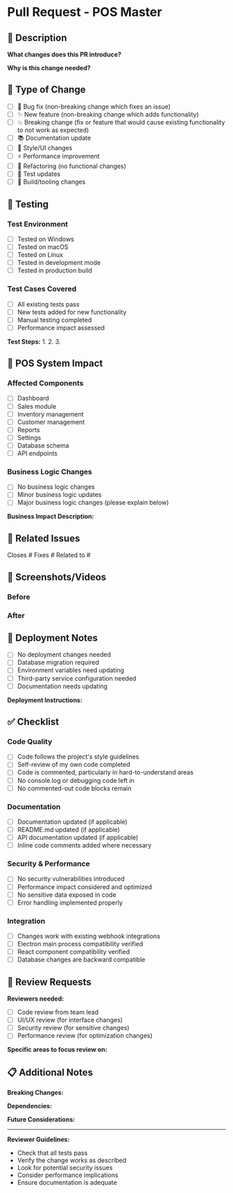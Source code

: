 # Pull Request - POS Master

## 📝 Description
<!-- Provide a clear and concise description of what this PR does -->

**What changes does this PR introduce?**


**Why is this change needed?**


## 🔧 Type of Change
<!-- Mark the relevant option with an "x" -->

- [ ] 🐛 Bug fix (non-breaking change which fixes an issue)
- [ ] ✨ New feature (non-breaking change which adds functionality)
- [ ] 💥 Breaking change (fix or feature that would cause existing functionality to not work as expected)
- [ ] 📚 Documentation update
- [ ] 🎨 Style/UI changes
- [ ] ⚡ Performance improvement
- [ ] 🔨 Refactoring (no functional changes)
- [ ] 🧪 Test updates
- [ ] 🔧 Build/tooling changes

## 🧪 Testing
<!-- Describe the testing that has been done -->

### Test Environment
- [ ] Tested on Windows
- [ ] Tested on macOS
- [ ] Tested on Linux
- [ ] Tested in development mode
- [ ] Tested in production build

### Test Cases Covered
- [ ] All existing tests pass
- [ ] New tests added for new functionality
- [ ] Manual testing completed
- [ ] Performance impact assessed

**Test Steps:**
1.
2.
3.

## 📱 POS System Impact
<!-- How does this change affect the POS system? -->

### Affected Components
- [ ] Dashboard
- [ ] Sales module
- [ ] Inventory management
- [ ] Customer management
- [ ] Reports
- [ ] Settings
- [ ] Database schema
- [ ] API endpoints

### Business Logic Changes
- [ ] No business logic changes
- [ ] Minor business logic updates
- [ ] Major business logic changes (please explain below)

**Business Impact Description:**


## 🎯 Related Issues
<!-- Link to related issues using GitHub keywords -->

Closes #<!-- issue number -->
Fixes #<!-- issue number -->
Related to #<!-- issue number -->

## 📸 Screenshots/Videos
<!-- Add screenshots for UI changes or videos for complex features -->

### Before
<!-- Screenshot/description of current state -->

### After
<!-- Screenshot/description after changes -->

## 🚀 Deployment Notes
<!-- Any special deployment considerations -->

- [ ] No deployment changes needed
- [ ] Database migration required
- [ ] Environment variables need updating
- [ ] Third-party service configuration needed
- [ ] Documentation needs updating

**Deployment Instructions:**


## ✅ Checklist
<!-- Ensure all items are completed before requesting review -->

### Code Quality
- [ ] Code follows the project's style guidelines
- [ ] Self-review of my own code completed
- [ ] Code is commented, particularly in hard-to-understand areas
- [ ] No console.log or debugging code left in
- [ ] No commented-out code blocks remain

### Documentation
- [ ] Documentation updated (if applicable)
- [ ] README.md updated (if applicable)
- [ ] API documentation updated (if applicable)
- [ ] Inline code comments added where necessary

### Security & Performance
- [ ] No security vulnerabilities introduced
- [ ] Performance impact considered and optimized
- [ ] No sensitive data exposed in code
- [ ] Error handling implemented properly

### Integration
- [ ] Changes work with existing webhook integrations
- [ ] Electron main process compatibility verified
- [ ] React component compatibility verified
- [ ] Database changes are backward compatible

## 👀 Review Requests
<!-- Tag specific reviewers or teams -->

**Reviewers needed:**
- [ ] Code review from team lead
- [ ] UI/UX review (for interface changes)
- [ ] Security review (for sensitive changes)
- [ ] Performance review (for optimization changes)

**Specific areas to focus review on:**


## 📋 Additional Notes
<!-- Any additional information for reviewers -->

**Breaking Changes:**
<!-- List any breaking changes and migration steps -->

**Dependencies:**
<!-- List any new dependencies or version updates -->

**Future Considerations:**
<!-- Any follow-up work or considerations for future PRs -->

---
**Reviewer Guidelines:**
- Check that all tests pass
- Verify the change works as described
- Look for potential security issues
- Consider performance implications
- Ensure documentation is adequate
